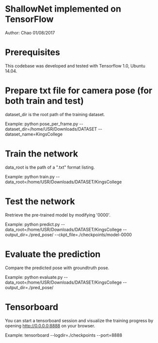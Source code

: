 # ShallowNet implemented on TensorFlow
Author: Chao 
01/08/2017


# Prerequisites
This codebase was developed and tested with Tensorflow 1.0, Ubuntu 14.04.


# Prepare txt file for camera pose (for both train and test)
dataset_dir is the root path of the training dataset.

Example:
python pose_per_frame.py --dataset_dir=/home/USR/Downloads/DATASET --dataset_name=KingsCollege


# Train the network
data_root is the path of a ".txt" format listing.

Example:
python train.py --data_root=/home/USR/Downloads/DATASET/KingsCollege


# Test the network
Rretrieve the pre-trained model by modifying '0000'.

Example:
python predict.py --data_root=/home/USR/Downloads/DATASET/KingsCollege --output_dir=./pred_pose/ --ckpt_file=./checkpoints/model-0000


# Evaluate the prediction
Compare the predicted pose with groundtruth pose.

Example:
python evaluate.py --data_root=/home/USR/Downloads/DATASET/KingsCollege --output_dir=./pred_pose/

# Tensorboard
You can start a tensorboard session and visualize the training progress by opening http://0.0.0.0:8888 on your browser. 

Example:
tensorboard --logdir=./checkpoints --port=8888
